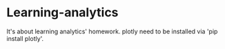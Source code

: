 # Learning-analytics
It's about learning analytics' homework.
plotly need to be installed via 'pip install plotly'.
